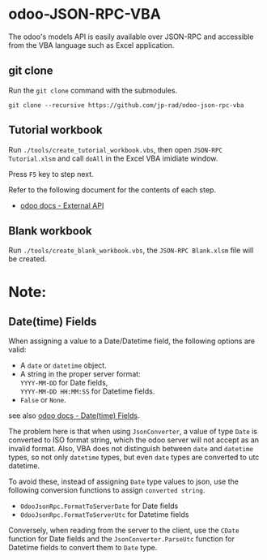 # odoo-JSON-RPC-VBA
The odoo's models API is easily available over JSON-RPC and accessible from the VBA language such as Excel application.

## git clone

Run the `git clone` command with the submodules.

```
git clone --recursive https://github.com/jp-rad/odoo-json-rpc-vba
```

## Tutorial workbook

Run `./tools/create_tutorial_workbook.vbs`, then open `JSON-RPC Tutorial.xlsm` and call `doAll` in the Excel VBA imidiate window.

Press `F5` key to step next.

Refer to the following document for the contents of each step.

- [odoo docs - External API](https://www.odoo.com/documentation/15.0/developer/misc/api/odoo.html)

## Blank workbook

Run `./tools/create_blank_workbook.vbs`, the `JSON-RPC Blank.xlsm` file will be created.

# Note:

## Date(time) Fields

When assigning a value to a Date/Datetime field, the following options are valid:

- A `date` or `datetime` object.
- A string in the proper server format:  
`YYYY-MM-DD` for Date fields,  
`YYYY-MM-DD HH:MM:SS` for Datetime fields.
- `False` or `None`.

see also [odoo docs - Date(time) Fields](https://www.odoo.com/documentation/15.0/developer/reference/backend/orm.html#date-time-fields).


The problem here is that when using `JsonConverter`, a value of type `Date` is converted to ISO format string, which the odoo server will not accept as an invalid format.
Also, VBA does not distinguish between `date` and `datetime` types, so not only `datetime` types, but even `date` types are converted to utc datetime.

To avoid these, instead of assigning `Date` type values to json, use the following conversion functions to assign `converted string`.

- `OdooJsonRpc.FormatToServerDate` for Date fields
- `OdooJsonRpc.FormatToServerUtc` for Datetime fields

Conversely, when reading from the server to the client, use the `CDate` function for Date fields and the `JsonConverter.ParseUtc` function for Datetime fields to convert them to `Date` type.
